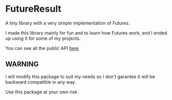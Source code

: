 # FutureResult

A tiny library with a very simple implementation of Futures. 

I made this library mainly for fun and to learn how Futures work, and I ended up using it for some of my projects.

You can see all the public API [here](https://tapsandswipes.github.io/FutureResult/documentation/futureresult/)

## WARNING
I will modify this package to suit my needs so I don't garantee it will be backward compatible in any way. 

Use this package at your own risk.
